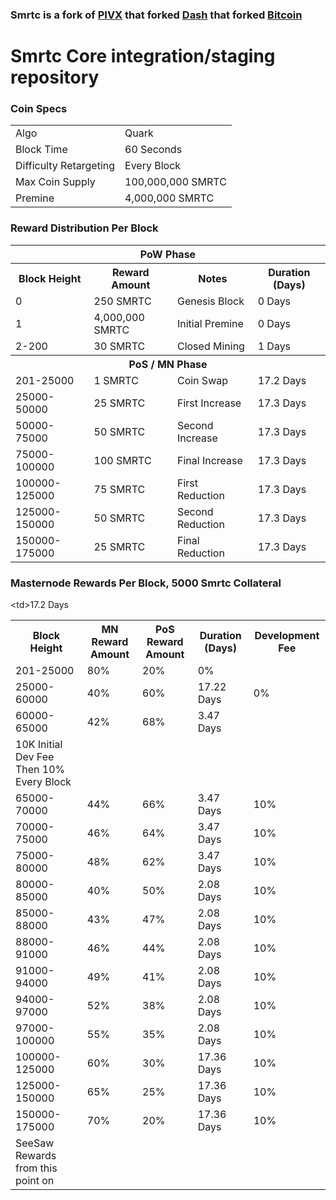 ### Smrtc is a fork of [PIVX](https://github.com/PIVX-Project/PIVX) that forked [Dash](https://github.com/dashpay/dash) that forked [Bitcoin](https://github.com/bitcoin/bitcoinp)


# Smrtc Core integration/staging repository


### Coin Specs
<table>
<tr><td>Algo</td><td>Quark</td></tr>
<tr><td>Block Time</td><td>60 Seconds</td></tr>
<tr><td>Difficulty Retargeting</td><td>Every Block</td></tr>
<tr><td>Max Coin Supply </td><td>100,000,000 SMRTC</td></tr>
<tr><td>Premine</td><td>4,000,000 SMRTC</td></tr>
</table>


### Reward Distribution Per Block

<table>
<th colspan=4>PoW Phase</th>
<tr><th>Block Height</th><th>Reward Amount</th><th>Notes</th><th>Duration (Days)</th></tr>
<tr><td>0</td><td>250 SMRTC</td><td>Genesis Block</td><td>0 Days</td></tr>
<tr><td>1</td><td>4,000,000 SMRTC</td><td>Initial Premine</td><td>0 Days</td></tr>
<tr><td>2-200</td><td>30 SMRTC</td><td rowspan=1>Closed Mining</td><td>1 Days</td></tr>
<tr><th colspan=4>PoS / MN Phase</th></tr>
<tr><td>201-25000</td><td>1 SMRTC</td><td rowspan=1>Coin Swap</td><td>17.2 Days</td></tr>
<tr><td>25000-50000</td><td>25 SMRTC</td><td rowspan=1>First Increase </td><td>17.3 Days</td></tr>
<tr><td>50000-75000</td><td>50 SMRTC</td><td rowspan=1>Second Increase </td><td>17.3 Days</td></tr>
<tr><td>75000-100000</td><td>100 SMRTC</td><td rowspan=1>Final Increase </td><td>17.3 Days</td></tr>
<tr><td>100000-125000</td><td>75 SMRTC</td><td rowspan=1>First Reduction </td><td>17.3 Days</td></tr>
<tr><td>125000-150000</td><td>50 SMRTC</td><td rowspan=1>Second Reduction </td><td>17.3 Days</td></tr>
<tr><td>150000-175000</td><td>25 SMRTC</td><td rowspan=1>Final Reduction </td><td>17.3 Days</td></tr>

</table>


### Masternode Rewards Per Block, 5000 Smrtc Collateral

<table>
<tr><th>Block Height</th><th>MN Reward Amount</th><th>PoS Reward Amount</th><th>Duration (Days)</th><th>Development Fee</th></tr>
<tr><td>201-25000</td><td>80%</td><<td>20%</td>td>17.2 Days</td><td>0%</td></tr>
<tr><td>25000-60000 </td><td>40%</td><td>60%</td><td>17.22 Days</td><td>0%</td></tr>
<tr><td>60000-65000 </td><td>42%</td><td>68%</td><td>3.47 Days</td></tr><td>10K Initial Dev Fee Then 10% Every Block</td></tr>
<tr><td>65000-70000 </td><td>44%</td><td>66%</td><td>3.47 Days</td><td>10%</td></tr>
<tr><td>70000-75000 </td><td>46%</td><td>64%</td><td>3.47 Days</td><td>10%</td></tr>
<tr><td>75000-80000 </td><td>48%</td><td>62%</td><td>3.47 Days</td><td>10%</td></tr>
<tr><td>80000-85000 </td><td>40%</td><td>50%</td><td>2.08 Days</td><td>10%</td></tr>
<tr><td>85000-88000 </td><td>43%</td><td>47%</td><td>2.08 Days</td><td>10%</td></tr>
<tr><td>88000-91000 </td><td>46%</td><td>44%</td><td>2.08 Days</td><td>10%</td></tr>
<tr><td>91000-94000 </td><td>49%</td><td>41%</td><td>2.08 Days</td><td>10%</td></tr>
<tr><td>94000-97000 </td><td>52%</td><td>38%</td><td>2.08 Days</td><td>10%</td></tr>
<tr><td>97000-100000 </td><td>55%</td><td>35%</td><td>2.08 Days</td><td>10%</td></tr>
<tr><td>100000-125000 </td><td>60%</td><td>30%</td><td>17.36 Days</td><td>10%</td></tr>
<tr><td>125000-150000 </td><td>65%</td><td>25%</td><td>17.36 Days</td><td>10%</td></tr>
<tr><td>150000-175000 </td><td>70%</td><td>20%</td><td>17.36 Days</td><td>10%</td></tr>
<tr><td>SeeSaw Rewards from this point on</td></tr>
</table>
